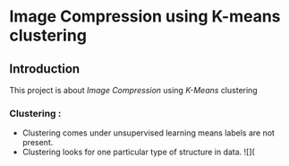 # Image Compression using K-means clustering 
## Introduction 
This project is about *Image Compression* using *K-Means* clustering
### Clustering :
- Clustering comes under unsupervised learning means labels are not present.
- Clustering looks for one particular type of structure in data.
  ![](
